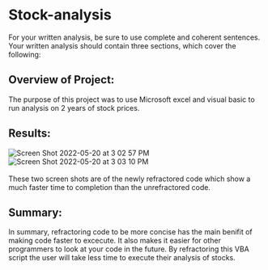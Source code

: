 # Stock-analysis
For your written analysis, be sure to use complete and coherent sentences. Your written analysis should contain three sections, which cover the following:

## Overview of Project:
The purpose of this project was to use Microsoft excel and visual basic to run analysis on 2 years of stock prices.
## Results: 
![Screen Shot 2022-05-20 at 3 02 57 PM](https://user-images.githubusercontent.com/65744738/169534412-8f96044f-f0b8-49ee-a6e2-ad5d480780b5.png)
![Screen Shot 2022-05-20 at 3 03 10 PM](https://user-images.githubusercontent.com/65744738/169534466-8e33f55f-d06c-4f1f-b1d3-522bb5f24da3.png)
<br>
<br>
These two screen shots are of the newly refractored code which show a much faster time to completion than the unrefractored code.
## Summary:
In summary, refractoring code to be more concise has the main benifit of making code faster to excecute. It also makes it easier for other programmers to look at your code in the future. By refractoring this VBA script the user will take less time to execute their analysis of stocks.
